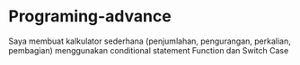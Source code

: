 # Programing-advance
 
 Saya membuat kalkulator sederhana (penjumlahan, pengurangan, perkalian, pembagian) menggunakan conditional statement Function dan Switch Case